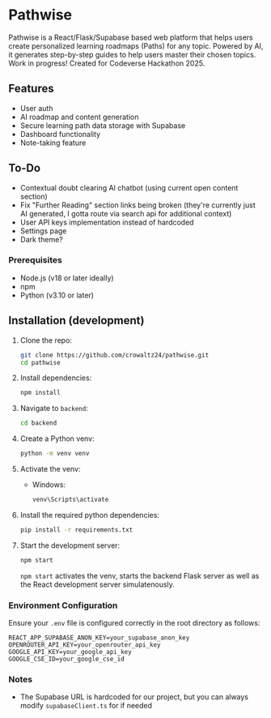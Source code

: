 # Pathwise

Pathwise is a React/Flask/Supabase based web platform that helps users create personalized learning roadmaps (Paths) for any topic. Powered by AI, it generates step-by-step guides to help users master their chosen topics. Work in progress!
Created for Codeverse Hackathon 2025.

## Features
- User auth
- AI roadmap and content generation
- Secure learning path data storage with Supabase
- Dashboard functionality
- Note-taking feature

## To-Do
- Contextual doubt clearing AI chatbot (using current open content section)
- Fix "Further Reading" section links being broken (they're currently just AI generated, I gotta route via search api for additional context)
- User API keys implementation instead of hardcoded
- Settings page
- Dark theme?

### Prerequisites
- Node.js (v18 or later ideally)
- npm
- Python (v3.10 or later)

## Installation (development)
1. Clone the repo:
   ```bash
   git clone https://github.com/crowaltz24/pathwise.git
   cd pathwise
   ```
2. Install dependencies:
   ```bash
   npm install
   ```

3. Navigate to `backend`:
   ```bash
   cd backend
   ```
4. Create a Python venv:
   ```bash
   python -m venv venv
   ```
5. Activate the venv:
   - Windows:
     ```bash
     venv\Scripts\activate
     ```
6. Install the required python dependencies:
   ```bash
   pip install -r requirements.txt
   ```

7. Start the development server:
   ```bash
   npm start
   ```

   `npm start` activates the venv, starts the backend Flask server as well as the React development server simulatenously.

### Environment Configuration
Ensure your `.env` file is configured correctly in the root directory as follows:
```
REACT_APP_SUPABASE_ANON_KEY=your_supabase_anon_key
OPENROUTER_API_KEY=your_openrouter_api_key
GOOGLE_API_KEY=your_google_api_key
GOOGLE_CSE_ID=your_google_cse_id
```

### Notes
- The Supabase URL is hardcoded for our project, but you can always modify `supabaseClient.ts` for if needed
